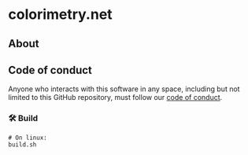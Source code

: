 # colorimetry.net

## About

## Code of conduct

Anyone who interacts with this software in any space, including but not limited
to this GitHub repository, must follow our [code of
conduct](code_of_conduct.md).

### 🛠️ Build

```
# On linux:
build.sh
```
